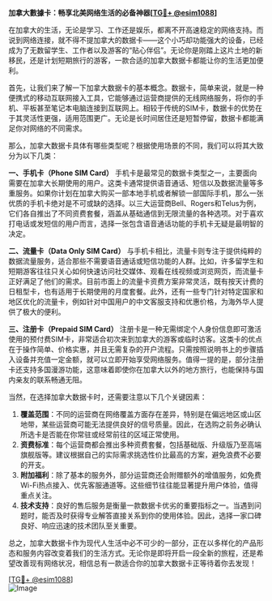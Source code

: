 **加拿大數據卡：畅享北美网络生活的必备神器[[TG💪+ @esim1088](https://t.me/s/esim1088)]**

在加拿大的生活，无论是学习、工作还是娱乐，都离不开高速稳定的网络支持。而说到网络连接，就不得不提加拿大的数据卡——这个小巧却功能强大的设备，已经成为了无数留学生、工作者以及游客的“贴心伴侣”。无论你是刚踏上这片土地的新移民，还是计划短期旅行的游客，一款合适的加拿大数据卡都能让你的生活更加便利。

首先，让我们来了解一下加拿大数据卡的基本概念。数据卡，简单来说，就是一种便携式的移动互联网接入工具，它能够通过运营商提供的无线网络服务，将你的手机、平板甚至笔记本电脑连接到互联网上。相较于传统的SIM卡，数据卡的优势在于其灵活性更强，适用范围更广。无论是长时间居住还是短暂停留，数据卡都能满足你对网络的不同需求。

那么，加拿大数据卡具体有哪些类型呢？根据使用场景的不同，我们可以将其大致分为以下几类：

**一、手机卡（Phone SIM Card）**
手机卡是最常见的数据卡类型之一，主要面向需要在加拿大长期使用的用户。这类卡通常提供语音通话、短信以及数据流量等多重服务。如果你计划在加拿大购买一部本地手机或者解锁一部国际手机，那么一张优质的手机卡绝对是不可或缺的选择。以三大运营商Bell、Rogers和Telus为例，它们各自推出了不同资费套餐，涵盖从基础通信到无限流量的各种选项。对于喜欢打电话或发短信的用户而言，选择一张包含语音通话功能的手机卡无疑是最明智的决定。

**二、流量卡（Data Only SIM Card）**
与手机卡相比，流量卡则专注于提供纯粹的数据流量服务，适合那些不需要语音通话或短信功能的人群。比如，许多留学生和短期游客往往只关心如何快速访问社交媒体、观看在线视频或浏览网页，而流量卡正好满足了他们的需求。目前市面上的流量卡资费方案非常灵活，既有按天计费的日租型卡，也有适用于长期使用的月度套餐。此外，还有一些专门针对特定国家和地区优化的流量卡，例如针对中国用户的中文客服支持和优惠价格，为海外华人提供了极大的便利。

**三、注册卡（Prepaid SIM Card）**
注册卡是一种无需绑定个人身份信息即可激活使用的预付费SIM卡，非常适合初次来到加拿大的游客或临时访客。这类卡的优点在于操作简单、价格实惠，并且无需复杂的开户流程。只需按照说明书上的步骤插入设备并充值一定金额，就可以立即开始享受网络服务。值得一提的是，部分注册卡还支持多国漫游功能，这意味着即使你在加拿大以外的地方旅行，也能保持与国内亲友的联系畅通无阻。

当然，在选择加拿大数据卡时，还需要注意以下几个关键因素：

1. **覆盖范围**：不同的运营商在网络覆盖方面存在差异，特别是在偏远地区或山区地带，某些运营商可能无法提供良好的信号质量。因此，在选购之前务必确认所选卡是否能在你常驻或经常前往的区域正常使用。
2. **资费标准**：每个运营商都会推出多种资费套餐，包括基础版、升级版乃至高端旗舰版等。建议根据自己的实际需求挑选性价比最高的方案，避免浪费不必要的开支。
3. **附加福利**：除了基本的服务外，部分运营商还会附赠额外的增值服务，如免费Wi-Fi热点接入、优先客服通道等。这些细节往往能显著提升用户体验，值得重点关注。
4. **技术支持**：良好的售后服务是衡量一款数据卡优劣的重要指标之一。当遇到问题时，能否及时获得专业解答直接关系到你的使用体验。因此，选择一家口碑良好、响应迅速的技术团队至关重要。

总之，加拿大数据卡作为现代人生活中必不可少的一部分，正在以多样化的产品形态和服务内容改变着我们的生活方式。无论你是即将开启一段全新的旅程，还是希望改善现有网络状况，相信总有一款适合你的加拿大数据卡正等待着你去发现！

[[TG💪+ @esim1088](https://t.me/s/esim1088)]  
![Image](https://i.postimg.cc/4NQfJmqS/Snipaste-2025-05-13-00-14-12.png)